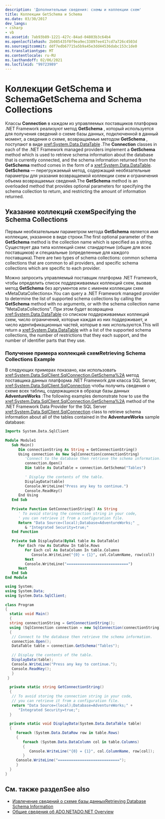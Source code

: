 ```yaml
---
description: 'Дополнительные сведения: схемы и коллекции схем'
title: Коллекции GetSchema и Schema
ms.date: 03/30/2017
dev_langs:
- csharp
- vb
ms.assetid: 7ab93b89-1221-427c-84ad-04803b3c64b4
ms.openlocfilehash: 2b085435f0f9ea9ec33897ee417cd7a726c4503d
ms.sourcegitcommit: ddf7edb67715a5b9a45e3dd44536dabc153c1de0
ms.translationtype: MT
ms.contentlocale: ru-RU
ms.lasthandoff: 02/06/2021
ms.locfileid: "99723989"
---
```

# <a name="getschema-and-schema-collections"></a><span data-ttu-id="382bc-103">Коллекции GetSchema и Schema</span><span class="sxs-lookup"><span data-stu-id="382bc-103">GetSchema and Schema Collections</span></span>

<span data-ttu-id="382bc-104">Классы **Connection** в каждом из управляемых поставщиков платформа .NET Framework реализуют метод **GetSchema** , который используется для получения сведений о схеме базы данных, подключенной в данный момент, а сведения о схеме, возвращаемые методом **GetSchema** , поступают в виде <xref:System.Data.DataTable> .</span><span class="sxs-lookup"><span data-stu-id="382bc-104">The **Connection** classes in each of the .NET Framework managed providers implement a **GetSchema** method which is used to retrieve schema information about the database that is currently connected, and the schema information returned from the **GetSchema** method comes in the form of a <xref:System.Data.DataTable>.</span></span> <span data-ttu-id="382bc-105">**GetSchema** — перегружаемый метод, содержащий необязательные параметры для указания возвращаемой коллекции схем и ограничения объема возвращаемых сведений.</span><span class="sxs-lookup"><span data-stu-id="382bc-105">The **GetSchema** method is an overloaded method that provides optional parameters for specifying the schema collection to return, and restricting the amount of information returned.</span></span>  
  
## <a name="specifying-the-schema-collections"></a><span data-ttu-id="382bc-106">Указание коллекций схем</span><span class="sxs-lookup"><span data-stu-id="382bc-106">Specifying the Schema Collections</span></span>  

 <span data-ttu-id="382bc-107">Первым необязательным параметром метода **GetSchema** является имя коллекции, указанное в виде строки.</span><span class="sxs-lookup"><span data-stu-id="382bc-107">The first optional parameter of the **GetSchema** method is the collection name which is specified as a string.</span></span> <span data-ttu-id="382bc-108">Существует два типа коллекций схем: стандартные (общие для всех поставщиков) и специальные (определенные для каждого поставщика).</span><span class="sxs-lookup"><span data-stu-id="382bc-108">There are two types of schema collections: common schema collections that are common to all providers, and specific schema collections which are specific to each provider.</span></span>  
  
 <span data-ttu-id="382bc-109">Можно запросить управляемый поставщик платформа .NET Framework, чтобы определить список поддерживаемых коллекций схем, вызвав метод **GetSchema** без аргументов или с именем коллекции схем «MetaDataCollections».</span><span class="sxs-lookup"><span data-stu-id="382bc-109">You can query a .NET Framework managed provider to determine the list of supported schema collections by calling the **GetSchema** method with no arguments, or with the schema collection name "MetaDataCollections".</span></span> <span data-ttu-id="382bc-110">При этом будет возвращена <xref:System.Data.DataTable> со списком поддерживаемых коллекций схем, число ограничений, которые каждая из них поддерживает, и число идентификационных частей, которые в них используются.</span><span class="sxs-lookup"><span data-stu-id="382bc-110">This will return a <xref:System.Data.DataTable> with a list of the supported schema collections, the number of restrictions that they each support, and the number of identifier parts that they use.</span></span>  
  
### <a name="retrieving-schema-collections-example"></a><span data-ttu-id="382bc-111">Получение примера коллекций схем</span><span class="sxs-lookup"><span data-stu-id="382bc-111">Retrieving Schema Collections Example</span></span>  

 <span data-ttu-id="382bc-112">В следующих примерах показано, как использовать <xref:System.Data.SqlClient.SqlConnection.GetSchema%2A> метод поставщика данных платформа .NET Framework для класса SQL Server, <xref:System.Data.SqlClient.SqlConnection> чтобы получить сведения о схеме всех таблиц, содержащихся в образце базы данных **AdventureWorks** :</span><span class="sxs-lookup"><span data-stu-id="382bc-112">The following examples demonstrate how to use the <xref:System.Data.SqlClient.SqlConnection.GetSchema%2A> method of the .NET Framework Data Provider for the SQL Server <xref:System.Data.SqlClient.SqlConnection> class to retrieve schema information about all of the tables contained in the **AdventureWorks** sample database:</span></span>  
  
```vb  
Imports System.Data.SqlClient  
  
Module Module1  
   Sub Main()  
      Dim connectionString As String = GetConnectionString()  
      Using connection As New SqlConnection(connectionString)  
         'Connect to the database then retrieve the schema information.  
         connection.Open()  
         Dim table As DataTable = connection.GetSchema("Tables")  
  
         ' Display the contents of the table.  
         DisplayData(table)  
         Console.WriteLine("Press any key to continue.")  
         Console.ReadKey()  
      End Using  
   End Sub  
  
   Private Function GetConnectionString() As String  
      ' To avoid storing the connection string in your code,
      ' you can retrieve it from a configuration file.  
      Return "Data Source=(local);Database=AdventureWorks;" _  
         & "Integrated Security=true;"  
   End Function  
  
   Private Sub DisplayData(ByVal table As DataTable)  
      For Each row As DataRow In table.Rows  
         For Each col As DataColumn In table.Columns  
            Console.WriteLine("{0} = {1}", col.ColumnName, row(col))  
         Next  
         Console.WriteLine("============================")  
      Next  
   End Sub  
End Module  
```  
  
```csharp  
using System;  
using System.Data;  
using System.Data.SqlClient;  
  
class Program  
{  
  static void Main()  
  {  
  string connectionString = GetConnectionString();  
  using (SqlConnection connection = new SqlConnection(connectionString))  
  {  
   // Connect to the database then retrieve the schema information.  
   connection.Open();  
   DataTable table = connection.GetSchema("Tables");  
  
   // Display the contents of the table.  
   DisplayData(table);  
   Console.WriteLine("Press any key to continue.");  
   Console.ReadKey();  
   }  
 }  
  
  private static string GetConnectionString()  
  {  
   // To avoid storing the connection string in your code,  
   // you can retrieve it from a configuration file.  
   return "Data Source=(local);Database=AdventureWorks;" +  
      "Integrated Security=true;";  
  }  
  
  private static void DisplayData(System.Data.DataTable table)  
  {  
     foreach (System.Data.DataRow row in table.Rows)  
     {  
        foreach (System.Data.DataColumn col in table.Columns)  
        {  
           Console.WriteLine("{0} = {1}", col.ColumnName, row[col]);  
        }  
     Console.WriteLine("============================");  
     }  
  }  
}  
```  
  
## <a name="see-also"></a><span data-ttu-id="382bc-113">См. также раздел</span><span class="sxs-lookup"><span data-stu-id="382bc-113">See also</span></span>

- [<span data-ttu-id="382bc-114">Извлечение сведений о схеме базы данных</span><span class="sxs-lookup"><span data-stu-id="382bc-114">Retrieving Database Schema Information</span></span>](retrieving-database-schema-information.md)
- [<span data-ttu-id="382bc-115">Общие сведения об ADO.NET</span><span class="sxs-lookup"><span data-stu-id="382bc-115">ADO.NET Overview</span></span>](ado-net-overview.md)

